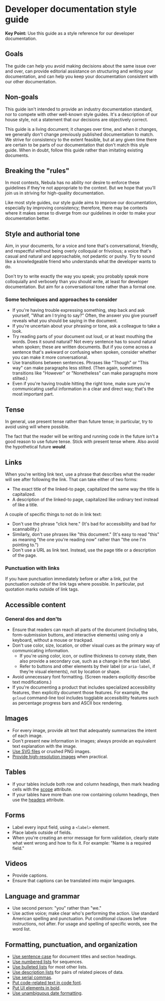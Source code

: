 # Developer documentation style guide

**Key Point:** Use this guide as a style reference for our developer documentation.

## Goals

The guide can help you avoid making decisions
about the same issue over and over, can
provide editorial assistance on structuring
and writing your documentation, and can help
you keep your documentation consistent with
our other documentation.

## Non-goals

This guide isn't intended to provide an industry documentation standard, nor to compete with other well-known style guides. It's a description of our house style, not a statement that our decisions are objectively correct.

This guide is a living document; it changes over time, and when it changes, we generally don't change previously published documentation to match. We strive for consistency to the extent feasible, but at any given time there are certain to be parts of our documentation that don't match this style guide. When in doubt, follow this guide rather than imitating existing documents.

## Breaking the "rules"

In most contexts, Nebula has no ability nor desire to enforce these guidelines if they're not appropriate to the context. But we hope that you'll join us in striving for high-quality documentation.

Like most style guides, our style guide aims to improve our documentation, especially by improving consistency; therefore, there may be contexts where it makes sense to diverge from our guidelines in order to make your documentation better.

## Style and authorial tone

Aim, in your documents, for a voice and tone that's conversational, friendly, and respectful without being overly colloquial or frivolous; a voice that's casual and natural and approachable, not pedantic or pushy. Try to sound like a knowledgeable friend who understands what the developer wants to do.

Don't try to write exactly the way you speak; you probably speak more colloquially and verbosely than you should write, at least for developer documentation. But aim for a conversational tone rather than a formal one.

### Some techniques and approaches to consider

- If you're having trouble expressing something, step back and ask yourself, "What am I trying to say?" Often, the answer you give yourself reveals what you should be saying in the document.
- If you're uncertain about your phrasing or tone, ask a colleague to take a look.
- Try reading parts of your document out loud, or at least mouthing the words. Does it sound natural? Not every sentence has to sound natural when spoken; these are written documents. But if you come across a sentence that's awkward or confusing when spoken, consider whether you can make it more conversational.
- Use transitions between sentences. Phrases like "Though" or "This way" can make paragraphs less stilted. (Then again, sometimes transitions like "However" or "Nonetheless" can make paragraphs more stilted.)
- Even if you're having trouble hitting the right tone, make sure you're communicating useful information in a clear and direct way; that's the most important part.

## Tense

In general, use present tense rather than future tense; in particular, try to avoid using will where possible.

The fact that the reader will be writing and running code in the future isn't a good reason to use future tense. Stick with present tense where. Also avoid the hypothetical future ***would***.

## Links

When you're writing link text, use a phrase that describes what the reader will see after following the link. That can take either of two forms:

- The exact title of the linked-to page, capitalized the same way the title is capitalized.
- A description of the linked-to page, capitalized like ordinary text instead of like a title.

A couple of specific things to not do in link text:

- Don't use the phrase "click here." (It's bad for accessibility and bad for scannability.)
- Similarly, don't use phrases like "this document." (It's easy to read "this" as meaning "the one you're reading now" rather than "the one I'm pointing to.")
- Don't use a URL as link text. Instead, use the page title or a description of the page.

### Punctuation with links

If you have punctuation immediately before or after a link, put the punctuation outside of the link tags where possible. In particular, put quotation marks outside of link tags.

## Accessible content

### General dos and don'ts

- Ensure that readers can reach all parts of the document (including tabs, form-submission buttons, and interactive elements) using only a keyboard, without a mouse or trackpad.
- Don't use color, size, location, or other visual cues as the primary way of communicating information.
  - If you're using color, icon, or outline thickness to convey state, then also provide a secondary cue, such as a change in the text label.
  - Refer to buttons and other elements by their label (or `aria-label`, if they’re visual elements), not by location or shape.
- Avoid unnecessary font formatting. (Screen readers explicitly describe text modifications.)
- If you're documenting a product that includes specialized accessibility features, then explicitly document those features. For example, the `gcloud` command-line tool includes togglable accessibility features such as percentage progress bars and ASCII box rendering.

## Images

- For every image, provide alt text that adequately summarizes the intent of each image.
- Don't present new information in images; always provide an equivalent text explanation with the image.
- [Use SVG files](https://developers.google.cn/style/images) or crushed PNG images.
- [Provide high-resolution images](https://developers.google.cn/style/images#high-resolution-images) when practical.

## Tables

- If your tables include both row and column headings, then mark heading cells with the [scope](https://www.w3.org/WAI/tutorials/tables/two-headers/) attribute.
- If your tables have more than one row containing column headings, then use the [headers](https://www.w3.org/WAI/tutorials/tables/multi-level/) attribute.

## Forms

- Label every input field, using a `<label>` element.
- Place labels outside of fields.
- When you're creating an error message for form validation, clearly state what went wrong and how to fix it. For example: "Name is a required field."

## Videos

- Provide captions.
- Ensure that captions can be translated into major languages.

## Language and grammar

- Use second person: "you" rather than "we."
- Use active voice; make clear who's performing the action.
Use standard American spelling and punctuation.
Put conditional clauses before instructions, not after.
For usage and spelling of specific words, see the word list.

## Formatting, punctuation, and organization

- [Use sentence case](https://developers.google.cn/style/capitalization) for document titles and section headings.
- [Use numbered lists](https://developers.google.cn/style/lists) for sequences.
- [Use bulleted lists](https://developers.google.cn/style/lists) for most other lists.
- [Use description lists](https://developers.google.cn/style/lists) for pairs of related pieces of data.
- [Use serial commas](https://developers.google.cn/style/commas).
- [Put code-related text in code font](https://developers.google.cn/style/code-in-text).
- [Put UI elements in bold](https://developers.google.cn/style/ui-elements).
- [Use unambiguous date formatting](https://developers.google.cn/style/dates-times).

